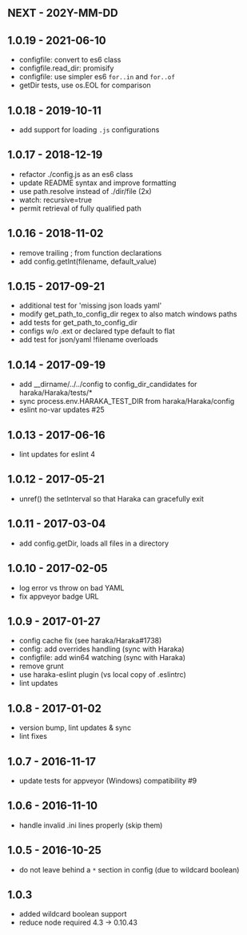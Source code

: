 
## NEXT - 202Y-MM-DD


## 1.0.19 - 2021-06-10

- configfile: convert to es6 class
- configfile.read_dir: promisify
- configfile: use simpler es6 `for..in` and `for..of`
- getDir tests, use os.EOL for comparison


## 1.0.18 - 2019-10-11

- add support for loading `.js` configurations


## 1.0.17 - 2018-12-19

- refactor ./config.js as an es6 class
- update README syntax and improve formatting
- use path.resolve instead of ./dir/file (2x)
- watch: recursive=true
- permit retrieval of fully qualified path


## 1.0.16 - 2018-11-02

- remove trailing ; from function declarations
- add config.getInt(filename, default_value)


## 1.0.15 - 2017-09-21

- additional test for 'missing json loads yaml'
- modify get_path_to_config_dir regex to also match windows paths
- add tests for get_path_to_config_dir
- configs w/o .ext or declared type default to flat
- add test for json/yaml !filename overloads


## 1.0.14 - 2017-09-19

- add __dirname/../../config to config_dir_candidates for haraka/Haraka/tests/*
- sync process.env.HARAKA_TEST_DIR from haraka/Haraka/config
- eslint no-var updates #25


## 1.0.13 - 2017-06-16

- lint updates for eslint 4


## 1.0.12 - 2017-05-21

- unref() the setInterval so that Haraka can gracefully exit


## 1.0.11 - 2017-03-04

- add config.getDir, loads all files in a directory


## 1.0.10 - 2017-02-05

- log error vs throw on bad YAML
- fix appveyor badge URL


## 1.0.9 - 2017-01-27

- config cache fix (see haraka/Haraka#1738)
- config: add overrides handling (sync with Haraka)
- configfile: add win64 watching (sync with Haraka)
- remove grunt
- use haraka-eslint plugin (vs local copy of .eslintrc)
- lint updates


## 1.0.8 - 2017-01-02

- version bump, lint updates & sync
- lint fixes


## 1.0.7 - 2016-11-17

- update tests for appveyor (Windows) compatibility #9


## 1.0.6 - 2016-11-10

- handle invalid .ini lines properly (skip them)


## 1.0.5 - 2016-10-25

- do not leave behind a `*` section in config (due to wildcard boolean)


## 1.0.3

- added wildcard boolean support
- reduce node required 4.3 -> 0.10.43

